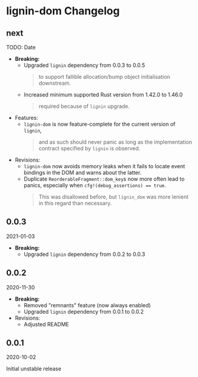 # lignin-dom Changelog

<!-- markdownlint-disable no-trailing-punctuation -->

## next

TODO: Date

* **Breaking:**
  * Upgraded `lignin` dependency from 0.0.3 to 0.0.5
    > to support fallible allocation/bump object initialisation downstream.
  * Increased minimum supported Rust version from 1.42.0 to 1.46.0
    > required because of `lignin` upgrade.
* Features:
  * `lignin-dom` is now feature-complete for the current version of `lignin`,
    > and as such should never panic as long as the implementation contract specified by `lignin` is observed.
* Revisions:
  * `lignin-dom` now avoids memory leaks when it fails to locate event bindings in the DOM and warns about the latter.
  * Duplicate `ReorderableFragment::dom_key`s now more often lead to panics, especially when `cfg!(debug_assertions) == true`.
    > This was disallowed before, but `lignin_dom` was more lenient in this regard than necessary.

## 0.0.3

2021-01-03

* **Breaking:**
  * Upgraded `lignin` dependency from 0.0.2 to 0.0.3

## 0.0.2

2020-11-30

* **Breaking:**
  * Removed "remnants" feature (now always enabled)
  * Upgraded `lignin` dependency from 0.0.1 to 0.0.2
* Revisions:
  * Adjusted README

## 0.0.1

2020-10-02

Initial unstable release
